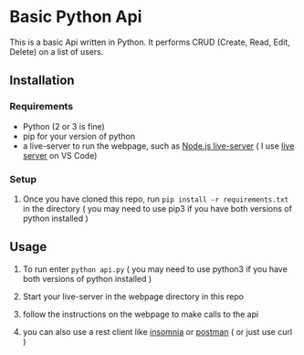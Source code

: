 # Basic Python Api

This is a basic Api written in Python. It performs CRUD (Create, Read, Edit, Delete) on a list of users.

## Installation

### Requirements
* Python (2 or 3 is fine)
* pip for your version of python
* a live-server to run the webpage, such as [Node.js live-server](https://www.npmjs.com/package/live-server) ( I use [live server](https://marketplace.visualstudio.com/items?itemName=ritwickdey.LiveServer) on VS Code)

### Setup
1) Once you have cloned this repo, run ```pip install -r requirements.txt ``` in the directory ( you may need to use pip3 if you have both versions of python installed )

## Usage

1) To run enter ```python api.py``` ( you may need to use python3 if you have both versions of python installed )

2) Start your live-server in the webpage directory in this repo

3) follow the instructions on the webpage to make calls to the api

4) you can also use a rest client like [insomnia](https://insomnia.rest/) or [postman](https://www.getpostman.com/) ( or just use curl )
